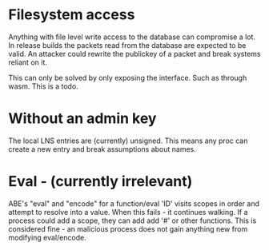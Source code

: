 
# Filesystem access
Anything with file level write access to the database can compromise a lot.
In release builds the packets read from the database are expected to be valid.
An attacker could rewrite the publickey of a packet and break systems reliant on it.

This can only be solved by only exposing the interface.
Such as through wasm.
This is a todo.

# Without an admin key
The local LNS entries are (currently) unsigned.
This means any proc can create a new entry and break assumptions about names.

# Eval - (currently irrelevant)
ABE's "eval" and "encode" for a function/eval 'ID' visits scopes in order and attempt to resolve into a value.
When this fails - it continues walking.
If a process could add a scope, they can add add '#' or other functions.
This is considered fine - an malicious process does not gain anything new from modifying eval/encode.

